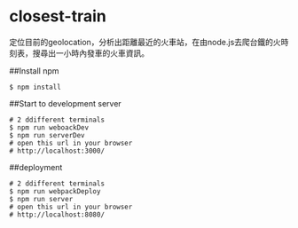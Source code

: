 # closest-train
定位目前的geolocation，分析出距離最近的火車站，在由node.js去爬台鐵的火時刻表，搜尋出一小時內發車的火車資訊。

##Install npm
``` text
$ npm install
```

##Start to development server

``` text
# 2 ddifferent terminals  
$ npm run weboackDev
$ npm run serverDev
# open this url in your browser
# http://localhost:3000/
```
##deployment

``` text
# 2 ddifferent terminals  
$ npm run webpackDeploy
$ npm run server
# open this url in your browser
# http://localhost:8080/
```
